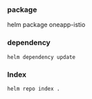 

### package 
helm package oneapp-istio

### dependency
```
helm dependency update
```

### Index

```
helm repo index .
```